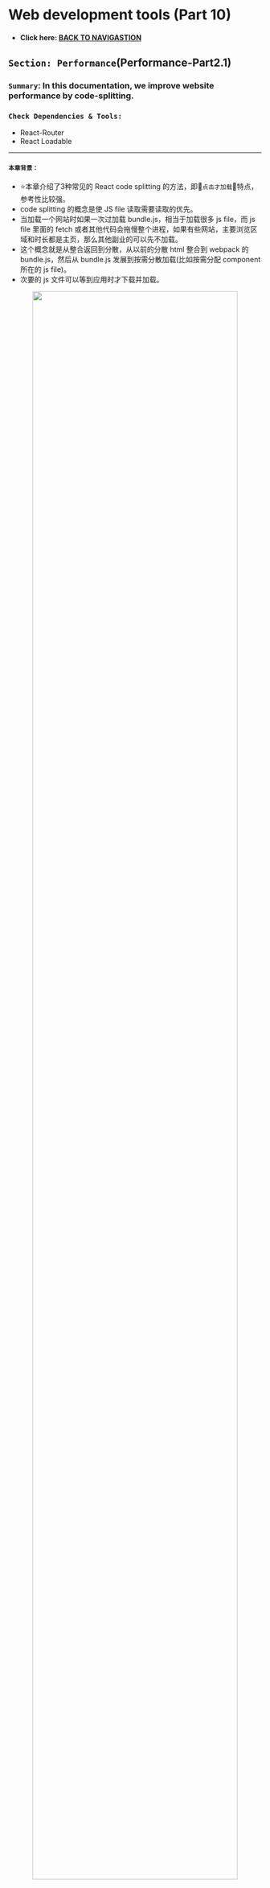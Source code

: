 # Web development tools (Part 10)

- #### Click here: [BACK TO NAVIGASTION](https://github.com/DonghaoWu/WebDev-tools-demo/blob/master/README.md)

## `Section: Performance`(Performance-Part2.1)

### `Summary`: In this documentation, we improve website performance by code-splitting.

### `Check Dependencies & Tools:`

- React-Router
- React Loadable

------------------------------------------------------------

#### `本章背景：`
- :star:本章介绍了3种常见的 React code splitting 的方法，即:key:`点击才加载`:key:特点，参考性比较强。
- code splitting 的概念是使 JS file 读取需要读取的优先。
- 当加载一个网站时如果一次过加载 bundle.js，相当于加载很多 js file，而 js file 里面的 fetch 或者其他代码会拖慢整个进程，如果有些网站，主要浏览区域和时长都是主页，那么其他副业的可以先不加载。
- 这个概念就是从整合返回到分散，从以前的分散 html 整合到 webpack 的 bundle.js，然后从 bundle.js 发展到按需分散加载(比如按需分配 component 所在的 js file)。
- 次要的 js 文件可以等到应用时才下载并加载。

<p align="center">
<img src="../assets/p10-1.png" width=90%>
</p>

------------------------------------------------------------

### <span id="10.0">`Brief Contents & codes position`</span>

- #### Click here: [BACK TO NAVIGASTION](https://github.com/DonghaoWu/WebDev-tools-demo/blob/master/README.md)

- [10.1 Optimize target project.](#10.1)
- [10.2 Solution1: Import file when is needed and put it into state.](#10.2)
- [10.3 Solution2: Using high order function to generate async Component.](#10.3)
- [10.4 Solution3: React new feature - React.lazy](#10.4)

------------------------------------------------------------

### <span id="10.1">`Step1: Optimize target project`</span>

- #### Click here: [BACK TO CONTENT](#10.0)

  - :star: Build a custom react router with all pages loaded in advanced.
  - __`Location: ./Performance2.1/code-splitting/src/edition1/Page1.js`__

  ```js
  import React from 'react'
  import logo from '../logo.svg';

  function Page1({ onRouteChange }) {
      return (
          <div className="App">
              <header className="App-header">
                  <img src={logo} className="App-logo" alt="logo" />
                  <p>
                      Edit <code>src/App.js</code> and save to reload.
          </p>
                  <a
                      className="App-link"
                      href="https://reactjs.org"
                      target="_blank"
                      rel="noopener noreferrer"
                  >
                      Learn React
          </a>
              </header>
              <button className='disable'>Page1</button>
              <button onClick={() => onRouteChange('page2')}>Page2</button>
              <button onClick={() => onRouteChange('page3')}>Page3</button>
          </div>
      )
  }

  export default Page1;
  ```

  - __`Location: ./Performance2.1/code-splitting/src/edition1/Page2.js`__

  ```js
  import React from 'react';
  import logo from '../logo.svg';

  function Page2({ onRouteChange }) {
      return (
          <div className="App">
              <header className="App-header">
                  <img src={logo} className="App-logo" alt="logo" />
                  <p>
                      Edit <code>src/App.js</code> and save to reload.
          </p>
                  <a
                      className="App-link"
                      href="https://reactjs.org"
                      target="_blank"
                      rel="noopener noreferrer"
                  >
                      Learn React
          </a>
              </header>
              <button onClick={() => onRouteChange('page1')}>Page1</button>
              <button className='disable'>Page2</button>
              <button onClick={() => onRouteChange('page3')}>Page3</button>
          </div>
      )
  }

  export default Page2;
  ```

  - __`Location: ./Performance2.1/code-splitting/src/edition1/Page3.js`__

  ```js
  import React from 'react';
  import logo from '../logo.svg';

  function Page3({ onRouteChange }) {
      return (
          <div className="App">
              <header className="App-header">
                  <img src={logo} className="App-logo" alt="logo" />
                  <p>
                      Edit <code>src/App.js</code> and save to reload.
          </p>
                  <a
                      className="App-link"
                      href="https://reactjs.org"
                      target="_blank"
                      rel="noopener noreferrer"
                  >
                      Learn React
          </a>
              </header>
              <button onClick={() => onRouteChange('page1')}>Page1</button>
              <button onClick={() => onRouteChange('page2')}>Page2</button>
              <button className='disable'>Page3</button>
          </div>
      )
  }

  export default Page3;
  ```

  - __`Location: ./Performance2.1/code-splitting/editon1/App.js`__

  ```js
  import React, { Component } from 'react'
  import './App.css';

  import Page1 from './Components/Page1';
  import Page2 from './Components/Page2';
  import Page3 from './Components/Page3';

  export class App extends Component {
    constructor() {
      super();
      this.state = {
        route: 'page1',
      }
    }

    onRouteChange = (route) => {
      this.setState({ route: route })
    }

    render() {
      const { route } = this.state;
      if (route === 'page1') {
        return <Page1 onRouteChange={this.onRouteChange} />
      }
      else if (route === 'page2') {
        return <Page2 onRouteChange={this.onRouteChange} />
      }
      else if (route === 'page3') {
        return <Page3 onRouteChange={this.onRouteChange} />
      }
    }
  }

  export default App;
  ```

  - __`Result`__:

  <p align="center">
  <img src="../assets/p10-2.png" width=90%>
  </p>

#### `Comment:`
1. All js file have been loaded in bundle.js

### <span id="10.2">`Step2: Solution1: Import file when is needed and put it into state.`</span>

- #### Click here: [BACK TO CONTENT](#10.0)

  - :star: 点击页面的时候才加载对应页面文件。

  - __`Location: ./Performance2.1/code-splitting/editon2/App.js`__

  ```js
  import React, { Component } from 'react'
  import './App.css';

  import Page1 from './Components/Page1';

  export class App extends Component {
    constructor() {
      super();
      this.state = {
        route: 'page1',
        component: null,
      }
    }

    onRouteChange = (route) => {
      if (route === 'page1') {
        this.setState({ route: route })
      } else if (route === 'page2') {
        import('./Components/Page2').then((Page2) => {
          this.setState({ route: route, component: Page2.default })
        })
      } else if (route === 'page3') {
        import('./Components/Page3').then((Page3) => {
          this.setState({ route: route, component: Page3.default })
        })
      }
    }

    render() {
      const { route } = this.state;
      if (route === 'page1') {
        return <Page1 onRouteChange={this.onRouteChange} />
      }
      else {
        return <this.state.component onRouteChange={this.onRouteChange} />
      }
    }
  }

  export default App;
  ```

  - __`Result`__:

  <p align="center">
  <img src="../assets/p10-3.png" width=90%>
  </p>

----------------------------------------------------------------------------

  <p align="center">
  <img src="../assets/p10-4.png" width=90%>
  </p>

----------------------------------------------------------------------------

  <p align="center">
  <img src="../assets/p10-5.png" width=90%>
  </p>

----------------------------------------------------------------------------

#### `Comment:`
1. 在上面的方案中，Page1 是必须加载的 Home page，必须跟主页一起下载，Page2 和 Page3 在设计过程中设计者认为是次要的，所以用到的时候才加载。
2. `这个方案相当于把 js file 转变成为 state 的一部分，是一个新颖的做法。`
3. 这样子做可以加快主页的加载，暂时没有发现屏闪（5/16 更新）。
4. 关键语句：

  ```js
    constructor() {
      super();
      this.state = {
        route: 'page1',
        component: null,
      }
    }
  //...
        import('./Components/Page2').then((Page2) => {
          this.setState({ route: route, component: Page2.default })
        })
  //...
        return <this.state.component onRouteChange={this.onRouteChange} />
  ```
----------------------------------------------------------------------------


### <span id="10.3">`Step3: Solution2: Using high order function to generate async Component.`</span>

- #### Click here: [BACK TO CONTENT](#10.0)

  - __`Location: ./Performance2.1/code-splitting/edition2/AsyncComponent.js`__

  ```js
  import React, { Component } from 'react';

  export default function asyncComponent(importComponent) {
      class AsyncComponent extends Component {
          constructor() {
              super();
              this.state = {
                  component: null,
              }
          }

          async componentDidMount() {
              const component = await importComponent();
              this.setState({
                  component: component.default,
              })
          }

          render() {
              const Component = this.state.component;
              return Component ? <Component {...this.props} /> : null
          }
      }
      return AsyncComponent;
  }
  ```

  - __`Location: ./Performance2.1/code-splitting/edtion2/App.js`__

  ```js
  import React, { Component } from 'react'
  import './App.css';

  import Page1 from './Components/Page1';
  import asyncComponent from './Components/AsyncComponent';

  export class App extends Component {
    constructor() {
      super();
      this.state = {
        route: 'page1',
      }
    }

    onRouteChange = (route) => {
      this.setState({ route: route })
    }

    render() {
      const { route } = this.state;
      if (route === 'page1') {
        return <Page1 onRouteChange={this.onRouteChange} />
      }
      else if (route === 'page2') {
        const AsyncPage2 = asyncComponent(() => import('./Components/Page2'));
        return <AsyncPage2 onRouteChange={this.onRouteChange} />
      }
      else if (route === 'page3') {
        const AsyncPage3 = asyncComponent(() => import('./Components/Page3'));
        return <AsyncPage3 onRouteChange={this.onRouteChange} />
      }
    }
  }

  export default App;
  ```

  - __`Result`__:

  <p align="center">
  <img src="../assets/p10-6.png" width=90%>
  </p>

  ----------------------------------------------------------------------------

  <p align="center">
  <img src="../assets/p10-7.png" width=90%>
  </p>

  ----------------------------------------------------------------------------

  <p align="center">
  <img src="../assets/p10-8.png" width=90%>
  </p>

  ----------------------------------------------------------------------------

#### `Comment:`
1. 这个方案会带来屏闪，也只屏闪一次。
2. 5月16日记录：目前来看，方案二是对方案一的函数功能打包。
3. 难点语句 - `可镶嵌组件`

    ```js
    //返回一个可接受 props 的组件。

    return Component ? <Component {...this.props} /> : null
    // 应用

    <AsyncPage3 onRouteChange={this.onRouteChange} />
    ```

4. :star: 7/8/2020 更新，这里建立一个 AsyncComponent，然后接受从 App 传下来的参数，根据这个参数下载 component 文件，并把文件中的 .default 部分作为 state 的一部分，最后的 this.state.component 就是需要返回的 component，这个方法思路也是按需下载，格式比较新颖，从下载的文件中提取 component 然后作为返回结果返回一个 react 组件。

5. `这个方案比较正规也比较常见，实现的是 js 文件的按需下载。`
6. 文件 `AsyncComponent.js` 的重用性很高，实用性强。
7. 详细查看 [React High-Order Components](https://reactjs.org/docs/higher-order-components.html).

### <span id="10.4">`Step4: Solution3: React new feature - React.lazy.`</span>

- #### Click here: [BACK TO CONTENT](#10.0)

#### `注意：这个方案需要至少 react 版本：16.10.2`

  - __`Location: ./Performance2.1/code-splitting/edtion3/App.js`__

  ```js
  import React, { Component, Suspense } from 'react'
  import './App.css';

  import Page1 from './Components/Page1';
  const LazyPage2 = React.lazy(() => import('./Components/Page2'));
  const LazyPage3 = React.lazy(() => import('./Components/Page3'));

  export class App extends Component {
    constructor() {
      super();
      this.state = {
        route: 'page1',
      }
    }

    onRouteChange = (route) => {
      this.setState({ route: route })
    }

    render() {
      const { route } = this.state;
      if (route === 'page1') {
        return <Page1 onRouteChange={this.onRouteChange} />
      }
      else if (route === 'page2') {
        return (
          <Suspense fallback={<div>Loading...</div>}>
            <LazyPage2 onRouteChange={this.onRouteChange} />
          </Suspense>)
      }
      else if (route === 'page3') {
        return (
          <Suspense fallback={<div>Loading...</div>}>
            <LazyPage3 onRouteChange={this.onRouteChange} />
          </Suspense>)
      }
    }
  }

  export default App;
  ```
  - __`Result`__:

  <p align="center">
  <img src="../assets/p10-9.png" width=90%>
  </p>

----------------------------------------------------------------------------

<p align="center">
<img src="../assets/p10-10.png" width=90%>
</p>

----------------------------------------------------------------------------

<p align="center">
<img src="../assets/p10-11.png" width=90%>
</p>

----------------------------------------------------------------------------

#### `Comment:`
1. 这个方案会带来屏闪，也只屏闪一次。
2. 详细查看 [React Code-Splitting](https://reactjs.org/docs/code-splitting.html).

------------------------------------------------------------

- #### Click here: [BACK TO CONTENT](#10.0)
- #### Click here: [BACK TO NAVIGASTION](https://github.com/DonghaoWu/WebDev-tools-demo/blob/master/README.md)



